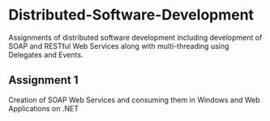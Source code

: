 # Distributed-Software-Development
Assignments of distributed software development including development of SOAP and RESTful Web Services along with multi-threading using Delegates and Events.  

## Assignment 1
Creation of SOAP Web Services and consuming them in Windows and Web Applications on .NET

